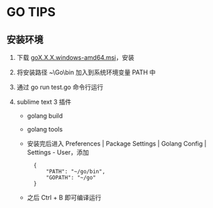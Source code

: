 GO TIPS
========

安装环境
---------

1. 下载 [goX.X.X.windows-amd64.msi](https://golang.org/dl/)，安装

2. 将安装路径 ~\Go\bin 加入到系统环境变量 PATH 中

3. 通过 go run test.go 命令行运行

4. sublime text 3 插件

    - golang build

    - golang tools

    - 安装完后进入 Preferences | Package Settings | Golang Config | Settings - User，添加

            {
                "PATH": "~/go/bin",
                "GOPATH": "~/go"
            }

    - 之后 Ctrl + B 即可编译运行
